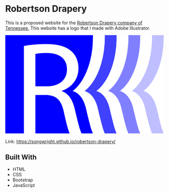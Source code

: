 # Robertson Drapery

This is a proposed website for the [Robertson Drapery company of Tennessee.](https://songwright.github.io/robertson-drapery/) This website has a logo that I made with Adobe Illustrator.

![alt text](./img/logo.png "Logo")

Link: https://songwright.github.io/robertson-drapery/

## Built With
* HTML
* CSS
* Bootstrap
* JavaScript
